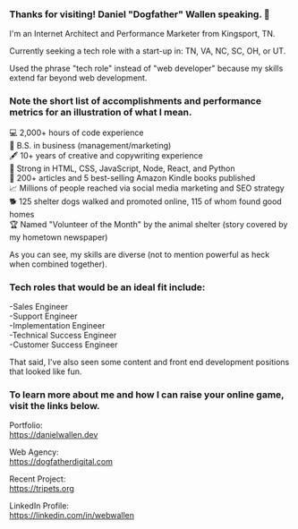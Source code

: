 ### Thanks for visiting! Daniel "Dogfather" Wallen speaking. 👋

I'm an Internet Architect and Performance Marketer from Kingsport, TN.

Currently seeking a tech role with a start-up in: TN, VA, NC, SC, OH, or UT.

Used the phrase "tech role" instead of "web developer" because my skills extend far beyond web development. 

### Note the short list of accomplishments and performance metrics for an illustration of what I mean.

💻 2,000+ hours of code experience<br/>
💼 B.S. in business (management/marketing)<br/>
🖋️ 10+ years of creative and copywriting experience<br/>
💪 Strong in HTML, CSS, JavaScript, Node, React, and Python<br/>
📰 200+ articles and 5 best-selling Amazon Kindle books published<br/>
📈 Millions of people reached via social media marketing and SEO strategy<br/>
🐕 125 shelter dogs walked and promoted online, 115 of whom found good homes<br/>
🏆 Named "Volunteer of the Month" by the animal shelter (story covered by my hometown newspaper)

As you can see, my skills are diverse (not to mention powerful as heck when combined together). 

### Tech roles that would be an ideal fit include:

-Sales Engineer<br/>
-Support Engineer<br/>
-Implementation Engineer<br/>
-Technical Success Engineer<br/>
-Customer Success Engineer<br/>

That said, I've also seen some content and front end development positions that looked like fun. 

### To learn more about me and how I can raise your online game, visit the links below. 

Portfolio:<br/>
https://danielwallen.dev

Web Agency:<br/>
https://dogfatherdigital.com

Recent Project:<br/>
https://tripets.org

LinkedIn Profile:<br/>
https://linkedin.com/in/webwallen
